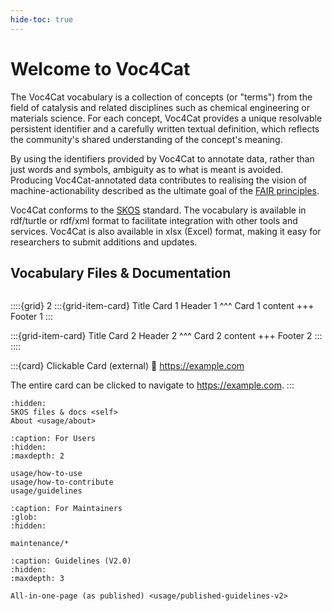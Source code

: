 ```yaml
---
hide-toc: true
---
```


# Welcome to Voc4Cat

The Voc4Cat vocabulary is a collection of concepts (or "terms") from the field of catalysis and related disciplines such as chemical engineering or materials science.
For each concept, Voc4Cat provides a unique resolvable persistent identifier and a carefully written textual definition,
which reflects the community's shared understanding of the concept's meaning.

By using the identifiers provided by Voc4Cat to annotate data, rather than just words and symbols, ambiguity as to what is meant is avoided.
Producing Voc4Cat-annotated data contributes to realising the vision of machine-actionability described as the ultimate goal of the [FAIR principles](https://doi.org/10.1038/sdata.2016.18).

Voc4Cat conforms to the [SKOS](https://www.w3.org/TR/skos-reference/) standard. 
The vocabulary is available in rdf/turtle or rdf/xml format to facilitate integration with other tools and services.
Voc4Cat is also available in xlsx (Excel) format, making it easy for researchers to submit additions and updates.

## Vocabulary Files & Documentation

```{todo} Add links to rdf and xlsx vocabulary files and to the pylode html-documentation generated from SKOS.
```

::::{grid} 2
:::{grid-item-card}  Title Card 1
Header 1
^^^
Card 1 content
+++
Footer 1
:::

:::{grid-item-card}  Title Card 2
Header 2
^^^
Card 2 content
+++
Footer 2
:::
::::

:::{card} Clickable Card (external)
:link: https://example.com

The entire card can be clicked to navigate to <https://example.com>.
:::

```{toctree}
:hidden:
SKOS files & docs <self>
About <usage/about>
```

```{toctree}
:caption: For Users
:hidden:
:maxdepth: 2

usage/how-to-use
usage/how-to-contribute
usage/guidelines
```

```{toctree}
:caption: For Maintainers
:glob:
:hidden:

maintenance/*
```

```{toctree}
:caption: Guidelines (V2.0)
:hidden:
:maxdepth: 3

All-in-one-page (as published) <usage/published-guidelines-v2>
```
